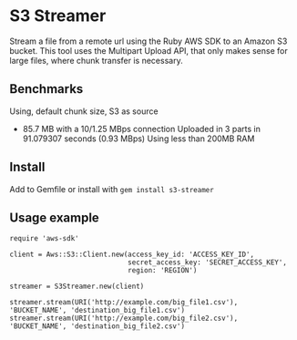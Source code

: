 # S3 Streamer

Stream a file from a remote url using the Ruby AWS SDK to an Amazon S3 bucket.
This tool uses the Multipart Upload API, that only makes sense for large files, where chunk transfer is necessary.

## Benchmarks
Using, default chunk size, S3 as source

* 85.7 MB with a 10/1.25 MBps connection
  Uploaded in 3 parts in 91.079307 seconds (0.93 MBps)
  Using less than 200MB RAM

## Install
Add to Gemfile or install with `gem install s3-streamer`

## Usage example
```
require 'aws-sdk'

client = Aws::S3::Client.new(access_key_id: 'ACCESS_KEY_ID',
                             secret_access_key: 'SECRET_ACCESS_KEY',
                             region: 'REGION')

streamer = S3Streamer.new(client)

streamer.stream(URI('http://example.com/big_file1.csv'), 'BUCKET_NAME', 'destination_big_file1.csv')
streamer.stream(URI('http://example.com/big_file2.csv'), 'BUCKET_NAME', 'destination_big_file2.csv')
```
